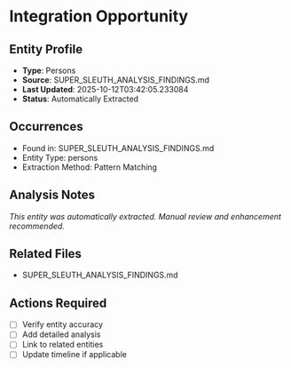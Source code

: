 # Integration Opportunity

## Entity Profile
- **Type**: Persons
- **Source**: SUPER_SLEUTH_ANALYSIS_FINDINGS.md
- **Last Updated**: 2025-10-12T03:42:05.233084
- **Status**: Automatically Extracted

## Occurrences
- Found in: SUPER_SLEUTH_ANALYSIS_FINDINGS.md
- Entity Type: persons
- Extraction Method: Pattern Matching

## Analysis Notes
*This entity was automatically extracted. Manual review and enhancement recommended.*

## Related Files
- SUPER_SLEUTH_ANALYSIS_FINDINGS.md

## Actions Required
- [ ] Verify entity accuracy
- [ ] Add detailed analysis
- [ ] Link to related entities
- [ ] Update timeline if applicable
